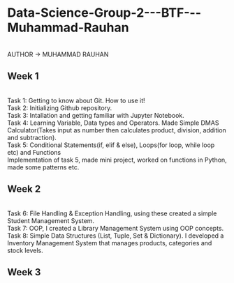 # Data-Science-Group-2---BTF---Muhammad-Rauhan
<br>
AUTHOR -> MUHAMMAD RAUHAN
<br>
<h2> Week 1 </h2>
<br>
Task 1: Getting to know about Git. How to use it!
<br>
Task 2: Initializing Github repository.
<br>
Task 3: Intallation and getting familiar with Jupyter Notebook.
<br>
Task 4: Learning Variable, Data types and Operators. Made Simple DMAS Calculator(Takes input as number then calculates product, division,
addition and subtraction).
<br>
Task 5: Conditional Statements(if, elif & else), Loops(for loop, while loop etc) and Functions
<br>
Implementation of task 5, made mini project, worked on functions in Python, made some patterns etc.
<br>
<h2> Week 2 </h2>
<br>
Task 6: File Handling & Exception Handling, using these created a simple Student Management System.
<br>
Task 7: OOP, I created a Library Management System using OOP concepts.
<br>
Task 8: Simple Data Structures (List, Tuple, Set & Dictionary). I developed a Inventory Management System that manages products, categories and stock levels.
<br>
<h2> Week 3</h2>
